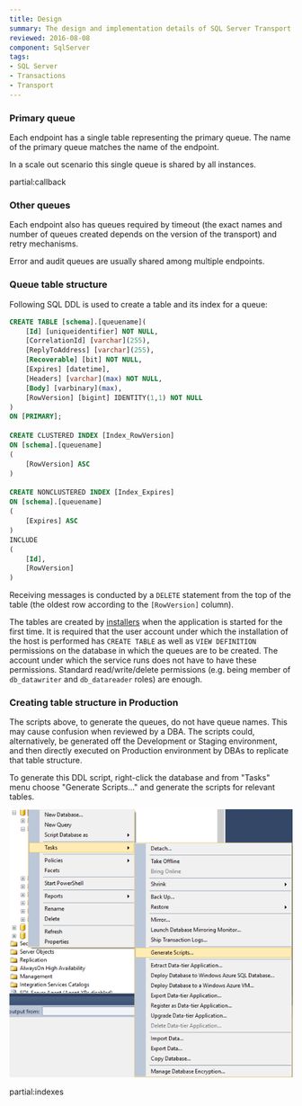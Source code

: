 ```yaml
---
title: Design
summary: The design and implementation details of SQL Server Transport
reviewed: 2016-08-08
component: SqlServer
tags:
- SQL Server
- Transactions
- Transport
---
```


### Primary queue

Each endpoint has a single table representing the primary queue. The name of the primary queue matches the name of the endpoint.

In a scale out scenario this single queue is shared by all instances.

partial:callback


### Other queues

Each endpoint also has queues required by timeout (the exact names and number of queues created depends on the version of the transport) and retry mechanisms.

Error and audit queues are usually shared among multiple endpoints.


### Queue table structure

Following SQL DDL is used to create a table and its index for a queue:

```sql
CREATE TABLE [schema].[queuename](
	[Id] [uniqueidentifier] NOT NULL,
	[CorrelationId] [varchar](255),
	[ReplyToAddress] [varchar](255),
	[Recoverable] [bit] NOT NULL,
	[Expires] [datetime],
	[Headers] [varchar](max) NOT NULL,
	[Body] [varbinary](max),
	[RowVersion] [bigint] IDENTITY(1,1) NOT NULL
)
ON [PRIMARY];

CREATE CLUSTERED INDEX [Index_RowVersion]
ON [schema].[queuename]
(
	[RowVersion] ASC
)

CREATE NONCLUSTERED INDEX [Index_Expires]
ON [schema].[queuename]
(
	[Expires] ASC
)
INCLUDE
(
	[Id],
	[RowVersion]
)
```

Receiving messages is conducted by a `DELETE` statement from the top of the table (the oldest row according to the `[RowVersion]` column).

The tables are created by [installers](/nservicebus/operations/installers.md) when the application is started for the first time. It is required that the user account under which the installation of the host is performed has `CREATE TABLE` as well as `VIEW DEFINITION` permissions on the database in which the queues are to be created. The account under which the service runs does not have to have these permissions. Standard read/write/delete permissions (e.g. being member of `db_datawriter` and `db_datareader` roles) are enough.


### Creating table structure in Production

The scripts above, to generate the queues, do not have queue names. This may cause confusion when reviewed by a DBA. The scripts could, alternatively, be generated off the Development or Staging environment, and then directly executed on Production environment by DBAs to replicate that table structure. 

To generate this DDL script, right-click the database and from "Tasks" menu choose "Generate Scripts..." and generate the scripts for relevant tables.

![](generating-ddl.png)

partial:indexes
